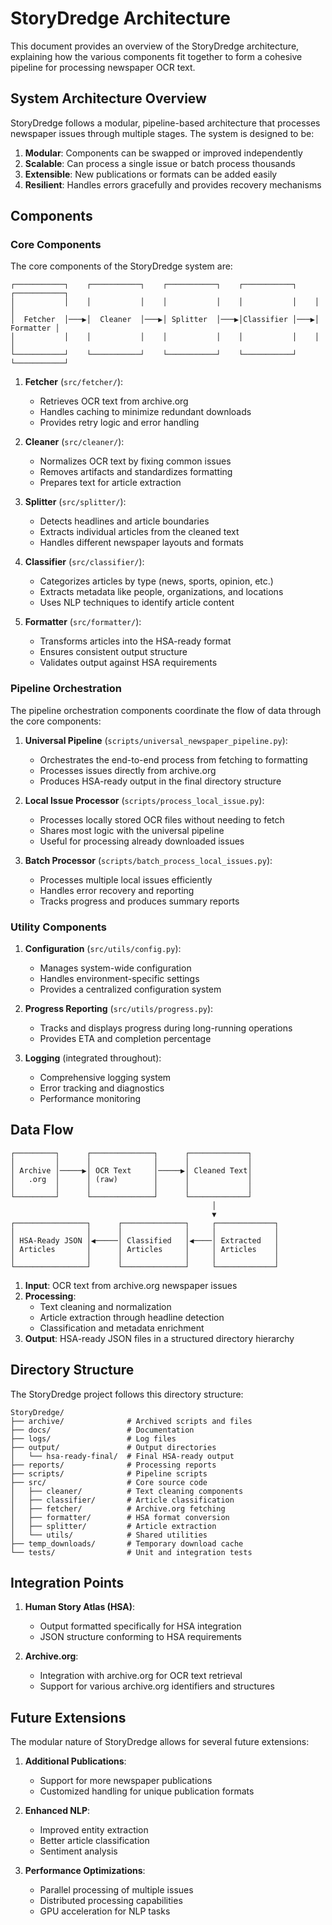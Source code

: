 # StoryDredge Architecture

This document provides an overview of the StoryDredge architecture, explaining how the various components fit together to form a cohesive pipeline for processing newspaper OCR text.

## System Architecture Overview

StoryDredge follows a modular, pipeline-based architecture that processes newspaper issues through multiple stages. The system is designed to be:

1. **Modular**: Components can be swapped or improved independently
2. **Scalable**: Can process a single issue or batch process thousands
3. **Extensible**: New publications or formats can be added easily
4. **Resilient**: Handles errors gracefully and provides recovery mechanisms

## Components

### Core Components

The core components of the StoryDredge system are:

```
┌───────────┐    ┌───────────┐    ┌───────────┐    ┌───────────┐    ┌───────────┐
│           │    │           │    │           │    │           │    │           │
│  Fetcher  │───▶│  Cleaner  │───▶│ Splitter  │───▶│Classifier │───▶│ Formatter │
│           │    │           │    │           │    │           │    │           │
└───────────┘    └───────────┘    └───────────┘    └───────────┘    └───────────┘
```

1. **Fetcher** (`src/fetcher/`):
   - Retrieves OCR text from archive.org
   - Handles caching to minimize redundant downloads
   - Provides retry logic and error handling

2. **Cleaner** (`src/cleaner/`):
   - Normalizes OCR text by fixing common issues
   - Removes artifacts and standardizes formatting
   - Prepares text for article extraction

3. **Splitter** (`src/splitter/`):
   - Detects headlines and article boundaries
   - Extracts individual articles from the cleaned text
   - Handles different newspaper layouts and formats

4. **Classifier** (`src/classifier/`):
   - Categorizes articles by type (news, sports, opinion, etc.)
   - Extracts metadata like people, organizations, and locations
   - Uses NLP techniques to identify article content

5. **Formatter** (`src/formatter/`):
   - Transforms articles into the HSA-ready format
   - Ensures consistent output structure
   - Validates output against HSA requirements

### Pipeline Orchestration

The pipeline orchestration components coordinate the flow of data through the core components:

1. **Universal Pipeline** (`scripts/universal_newspaper_pipeline.py`):
   - Orchestrates the end-to-end process from fetching to formatting
   - Processes issues directly from archive.org
   - Produces HSA-ready output in the final directory structure

2. **Local Issue Processor** (`scripts/process_local_issue.py`):
   - Processes locally stored OCR files without needing to fetch
   - Shares most logic with the universal pipeline
   - Useful for processing already downloaded issues

3. **Batch Processor** (`scripts/batch_process_local_issues.py`):
   - Processes multiple local issues efficiently
   - Handles error recovery and reporting
   - Tracks progress and produces summary reports

### Utility Components

1. **Configuration** (`src/utils/config.py`):
   - Manages system-wide configuration
   - Handles environment-specific settings
   - Provides a centralized configuration system

2. **Progress Reporting** (`src/utils/progress.py`):
   - Tracks and displays progress during long-running operations
   - Provides ETA and completion percentage

3. **Logging** (integrated throughout):
   - Comprehensive logging system
   - Error tracking and diagnostics
   - Performance monitoring

## Data Flow

```
┌─────────┐      ┌──────────────┐      ┌─────────────┐
│         │      │              │      │             │
│ Archive │─────▶│ OCR Text     │─────▶│ Cleaned Text│
│   .org  │      │ (raw)        │      │             │
│         │      │              │      │             │
└─────────┘      └──────────────┘      └─────────────┘
                                             │
                                             ▼
┌────────────────┐      ┌──────────────┐     ┌─────────────┐
│                │      │              │     │             │
│ HSA-Ready JSON │◀─────│ Classified   │◀────│ Extracted   │
│ Articles       │      │ Articles     │     │ Articles    │
│                │      │              │     │             │
└────────────────┘      └──────────────┘     └─────────────┘
```

1. **Input**: OCR text from archive.org newspaper issues
2. **Processing**:
   - Text cleaning and normalization
   - Article extraction through headline detection
   - Classification and metadata enrichment
3. **Output**: HSA-ready JSON files in a structured directory hierarchy

## Directory Structure

The StoryDredge project follows this directory structure:

```
StoryDredge/
├── archive/              # Archived scripts and files
├── docs/                 # Documentation
├── logs/                 # Log files
├── output/               # Output directories
│   └── hsa-ready-final/  # Final HSA-ready output
├── reports/              # Processing reports
├── scripts/              # Pipeline scripts
├── src/                  # Core source code
│   ├── cleaner/          # Text cleaning components
│   ├── classifier/       # Article classification
│   ├── fetcher/          # Archive.org fetching
│   ├── formatter/        # HSA format conversion
│   ├── splitter/         # Article extraction
│   └── utils/            # Shared utilities
├── temp_downloads/       # Temporary download cache
└── tests/                # Unit and integration tests
```

## Integration Points

1. **Human Story Atlas (HSA)**:
   - Output formatted specifically for HSA integration
   - JSON structure conforming to HSA requirements

2. **Archive.org**:
   - Integration with archive.org for OCR text retrieval
   - Support for various archive.org identifiers and structures

## Future Extensions

The modular nature of StoryDredge allows for several future extensions:

1. **Additional Publications**:
   - Support for more newspaper publications
   - Customized handling for unique publication formats

2. **Enhanced NLP**:
   - Improved entity extraction
   - Better article classification
   - Sentiment analysis

3. **Performance Optimizations**:
   - Parallel processing of multiple issues
   - Distributed processing capabilities
   - GPU acceleration for NLP tasks 